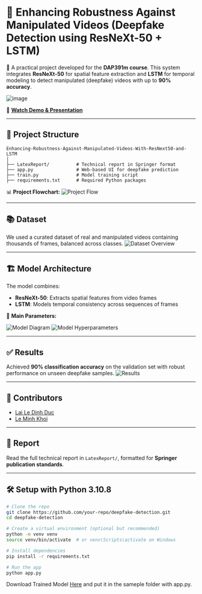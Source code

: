 # 🧠 Enhancing Robustness Against Manipulated Videos (Deepfake Detection using ResNeXt-50 + LSTM)

🚀 A practical project developed for the **DAP391m course**. This system integrates **ResNeXt-50** for spatial feature extraction and **LSTM** for temporal modeling to detect manipulated (deepfake) videos with up to **90% accuracy**.

![image](https://github.com/user-attachments/assets/5a9ea0cc-2a11-45ac-ae86-01afbbe38c76)

🎥 **[Watch Demo & Presentation](https://www.canva.com/design/DAGhezuF-Yc/mnfiQEyuJDMSvpWe3xdgbg/edit?utm_content=DAGhezuF-Yc&utm_campaign=designshare&utm_medium=link2&utm_source=sharebutton)**

---

## 📁 Project Structure

```
Enhancing-Robustness-Against-Manipulated-Videos-With-ResNext50-and-LSTM    
│
├── LatexReport/          # Technical report in Springer format
├── app.py                # Web-based UI for deepfake prediction
├── train.py              # Model training script
├── requirements.txt      # Required Python packages
```

📊 **Project Flowchart:**
![Project Flow](https://github.com/user-attachments/assets/5ad6f394-15aa-4f20-8a86-da8b98b82b95)

---

## 📚 Dataset

We used a curated dataset of real and manipulated videos containing thousands of frames, balanced across classes.
![Dataset Overview](https://github.com/user-attachments/assets/6d372bd9-2b4f-4309-bdc2-d1c29dd3b03b)

---

## 🏗️ Model Architecture

The model combines:

* **ResNeXt-50**: Extracts spatial features from video frames
* **LSTM**: Models temporal consistency across sequences of frames

📌 **Main Parameters:**

![Model Diagram](https://github.com/user-attachments/assets/ecd2a9bf-3e77-4822-9f2e-e38f1975a45a)
![Model Hyperparameters](https://github.com/user-attachments/assets/fcfc3ec6-8b36-40a5-a357-c2c4ab09efc6)

---

## ✅ Results

Achieved **90% classification accuracy** on the validation set with robust performance on unseen deepfake samples.
![Results](https://github.com/user-attachments/assets/329c29fe-40b1-44b9-89ca-4e0ea4c47639)

---

## 👥 Contributors

* [Lai Le Dinh Duc](https://github.com/duclaiAI)
* [Le Minh Khoi](https://github.com/FPT-KhoiLe)

---

## 📄 Report

Read the full technical report in `LatexReport/`, formatted for **Springer publication standards**.

---

## 🛠️ Setup with Python 3.10.8

```bash
# Clone the repo
git clone https://github.com/your-repo/deepfake-detection.git
cd deepfake-detection

# Create a virtual environment (optional but recommended)
python -m venv venv
source venv/bin/activate  # or venv\Scripts\activate on Windows

# Install dependencies
pip install -r requirements.txt

# Run the app
python app.py
```
Download Trained Model [Here](https://drive.google.com/file/d/1JSMl_gM1ZYoZgAH45U8PzJsu-qXh2duO/view?usp=sharing) and put it in the sameple folder with app.py.
